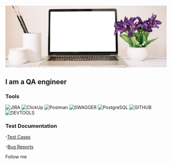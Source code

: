 [![Header](https://github.com/Nika2610Rom/Nika2610Rom/blob/main/assets/picture.jpg)](https://github.com/Nika2610Rom/Nika2610Rom/blob/main/assets/picture.jpg)

## I am a QA engineer ##


### Tools
![JIRA](https://img.shields.io/badge/JIRA-blue?=for-the-badge&logo=JIRA)
![ClickUp](https://img.shields.io/badge/ClickUp-purple?=for-the-badge&logo=ClickUp)
![Postman](https://img.shields.io/badge/Postman-orange?=for-the-badge&logo=POSTMAN)
![SWAGGER](https://img.shields.io/badge/Swagger-darkslategrey?=for-the-badge&logo=SWAGGER)
![PostgreSQL](https://img.shields.io/badge/PostgreSQL-lightblue?=for-the-badge&logo=PostgreSQL)
![GITHUB](https://img.shields.io/badge/GITHUB-black?=for-the-badge&logo=GITHUB)
![DEVTOOLS](https://img.shields.io/badge/DevTools-greenyellow?=for-the-badge&logo=DeVTools)

### Test Documentation
-[Test Cases](https://github.com/Nika2610Rom/Test-Cases)

-[Bug Reports](https://github.com/Nika2610Rom/Bug-Reports)

Follow me